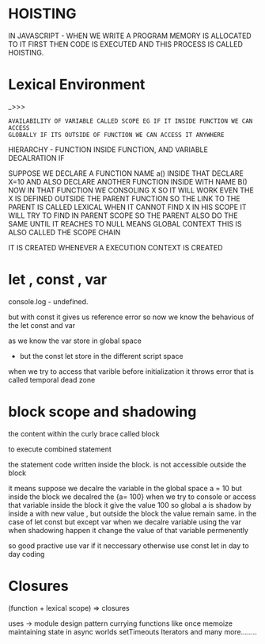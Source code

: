 # HOISTING

IN JAVASCRIPT -
    WHEN WE WRITE A PROGRAM MEMORY IS ALLOCATED TO IT FIRST
    THEN CODE IS EXECUTED AND THIS PROCESS IS CALLED HOISTING.


# Lexical Environment
<!-- SCOPE --> _>>>
    AVAILABILITY OF VARIABLE CALLED SCOPE EG IF IT INSIDE FUNCTION WE CAN ACCESS          
    GLOBALLY IF ITS OUTSIDE OF FUNCTION WE CAN ACCESS IT ANYWHERE 
<!-- LEXICAL --> HIERARCHY - FUNCTION INSIDE FUNCTION, AND VARIABLE DECALRATION IF 
<!-- EG-->
SUPPOSE WE DECLARE A FUNCTION NAME a() INSIDE THAT DECLARE X=10 AND ALSO DECLARE ANOTHER FUNCTION INSIDE
WITH NAME B() NOW IN THAT FUNCTION WE CONSOLING X SO IT WILL WORK EVEN THE X IS DEFINED OUTSIDE THE PARENT FUNCTION SO THE LINK TO THE PARENT IS CALLED LEXICAL WHEN IT CANNOT FIND X IN HIS SCOPE IT WILL TRY TO FIND IN PARENT SCOPE SO THE PARENT ALSO DO THE SAME UNTIL IT REACHES TO NULL MEANS GLOBAL CONTEXT
THIS IS ALSO CALLED THE SCOPE CHAIN


IT IS CREATED WHENEVER A EXECUTION CONTEXT IS CREATED

# let , const , var 
<!-- var is global store in memory -->
<!-- when we access var before initialization and inintialize it after it  -->
console.log - undefined.

but with const it gives us reference error so now we know the behavious of the let const and var

as we know the var store in global space 

- but the const let store in the different script space

when we try to access that varible before initialization it throws error that is called temporal dead zone



# block scope and shadowing

<!-- what is block scope -->
the content within the curly brace called block

<!-- why use of block -->
to execute combined statement 

<!-- what is scope -->
the statement code written inside the block.
is not accessible outside the block

<!-- what is shadowing -->
it means suppose we decalre the variable in the global space 
a = 10 but inside the block we decalred the 
{a= 100} when we try to console or access that variable inside the block  it give the value 100 so global a is shadow by inside a with new value , but outside the block the value remain same.
in the case of let const but except var
when we decalre variable using the var when shadowing happen it change the value of that variable permenently

so good practive use var if it neccessary
otherwise use const let in day to day coding



# Closures

<!-- function with lexical scope bundled together forms a closures -->
(function + lexical scope)  => closures

<!--  when we return the function or anything it have reference to that variable that persist not the value -->

uses ->
module design pattern
currying
functions like once
memoize
maintaining state in async worlds
setTimeouts
Iterators
and many more........
